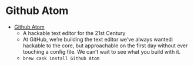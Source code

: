 # Github Atom
- [Github Atom](https://atom.io/)
  -  A hackable text editor for the 21st Century
  - At GitHub, we’re building the text editor we’ve always wanted: hackable to the core, but approachable on the first day without ever touching a config file. We can’t wait to see what you build with it.
  - `brew cask install Github Atom`
